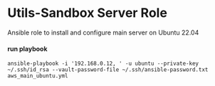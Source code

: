 # Utils-Sandbox Server Role
Ansible role to install and configure main server on Ubuntu 22.04

#### run playbook
```
ansible-playbook -i '192.168.0.12, ' -u ubuntu --private-key ~/.ssh/id_rsa --vault-password-file ~/.ssh/ansible-password.txt aws_main_ubuntu.yml
```